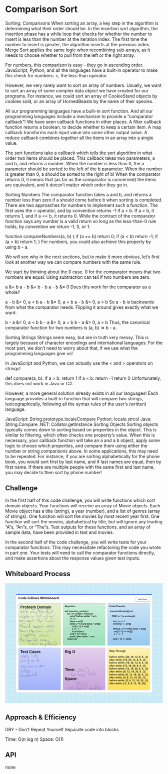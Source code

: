 # Comparison Sort
Sorting: Comparisons
When sorting an array, a key step in the algorithm is determining what their order should be. In the insertion sort algorithm, the insertion phase has a while loop that checks for whether the number to insert is less than the number at the iteration index. The first time the number to insert is greater, the algorithm inserts at the previous index. Merge Sort applies the same logic when recombining sub-arrays, as it needs to choose whether to pull from the left or the right array.

For numbers, this comparison is easy - they go in ascending order. JavaScript, Python, and all the languages have a built-in operator to make this check for numbers: <, the less-than operator.

However, we very rarely want to sort an array of numbers. Usually, we want to sort an array of some complex data object we have created for our programs. For instance, we could sort an array of CookieStand objects by cookies sold, or an array of HornedBeasts by the name of their species.

All our programming languages have a built-in sort function. And all our programming languages include a mechanism to provide a “comparator callback”! We have seen callback functions in other places. A filter callback function returns a boolean, to decide whether to keep a certain item. A map callback transforms each input value into some other output value. A reduce callback combines together all the items in an array into a single value.

The sort functions take a callback which tells the sort algorithm in what order two items should be placed. This callback takes two parameters, a and b, and returns a number. When the number is less than 0, the a parameter should be sorted to the left of the b parameter. When the number is greater than 0, a should be sorted to the right of b! When the comparator returns 0, it means that (as far as the comparator is concerned) the items are equivalent, and it doesn’t matter which order they go in.

Sorting Numbers
The comparator function takes a and b, and returns a number less than zero if a should come before b when sorting is completed. There are two approaches for numbers to implement such a function. The first uses the < operator, and by convention returns -1 if a < b. If a > b, it returns 1, and if a == b, it returns 0. While the contract of the comparator function says any number is a valid return so long as the less-than-0 rule holds, by convention we return -1, 0, or 1.

function compareNumbers(a, b) {
  if (a == b) return 0;
  if (a < b) return -1;
  if (a > b) return 1;
}
For numbers, you could also achieve this property by using b - a.

We will see why in the next sections, but to make it more obvious, let’s first look at another way we can compare numbers with the same rule.

We start by thinking about the 0 case. 0 for the comparator means that two numbers are equal. Using subtraction can tell if two numbers are zero.

a &= b
a - b &= b - b
a - b &= 0
Does this work for the comparator as a whole?

a - b &> 0, a < b
a - b &= 0, a = b
a - b &< 0, a > b
So a - b is backwards from what the comparator needs. Flipping it around gives exactly what we want:

b - a &< 0, a < b
b - a &= 0, a = b
b - a &> 0, a > b
Thus, the canonical comparator function for two numbers is (a, b) => b - a.

Sorting Strings
Strings seem easy, but are in truth very messy. This is largely because of character encodings and international languages. For the most part, we don’t need to worry about that, if we use what the programming languages give us!

In JavaScript and Python, we can actually use the < and > operators on strings!

def compare(a, b):
  if a > b:
    return 1
  if a < b:
    return -1
  return 0
Unfortunately, this does not work in Java or C#.

However, a more general solution already exists in all our languages! Each language provides a built-in function that will compare two strings, lexicographically, following all the syntax rules of the user’s (written) language.

JavaScript: String.prototype.localeCompare
Python: locale.strcol
Java: String.Compare
.NET: Collator.getInstance
Sorting Objects
Sorting objects typically comes down to sorting based on properties in the object. This is similar to filtering, which often checks one property’s value. When this is necessary, your callback function will take an a and a b object, apply some logic to choose which properties, and compare them using either the number or string comparisons above. In some applications, this may need to be repeated. For instance, if you are sorting alphabetically for the phone book, you would sort first by last name, and if last names are equal, then by first name. If there are multiple people with the same first and last name, you may decide to then sort by phone number!

## Challenge
In the first half of this code challenge, you will write functions which sort domain objects. Your functions will receive an array of Movie objects. Each Movie object has a title (string), a year (number), and a list of genres (array of strings). One function will sort the movies by most recent year first. One function will sort the movies, alphabetical by title, but will ignore any leading “A”s, “An”s, or “The”s. Test outputs for these functions, and an array of sample data, have been provided in test and movies.

In the second half of the code challenge, you will write tests for your comparator functions. This may necessitate refactoring the code you wrote in part one. Your tests will need to call the comparator functions directly, and make assertions about the response values given test inputs.

## Whiteboard Process
![white board](WhiteBoard28.png)

## Approach & Efficiency
DRY - Don't Repeat Yourself
Separate code into blocks

Time: O(n log n)
Space: O(1)

## API
none
